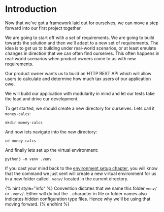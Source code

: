 # Introduction

Now that we've got a framework laid out for ourselves, we can move a step forward into our first project together.

We are going to start off with a set of requirements. We are going to build towards the solution and then we'll adapt to a new set of requirements. The idea is to get us to building under real-world scenarios, or at least emulate changes in direction that we can often find ourselves. This often happens in real-world scenarios when product owners come to us with new requirements.

Our product owner wants us to build an HTTP REST API which will allow users to calculate and determine how much tax users of our application owe.

We will build our application with modularity in mind and let our tests take the lead and drive our development.

To get started, we should create a new directory for ourselves. Lets call it `money-calcs`:

```
mkdir money-calcs
```

And now lets navigate into the new directory:

```
cd money-calcs
```

And finally lets set up the virtual environment:

```
python3 -m venv .venv
```

If you cast your mind back to the [environment setup chapter](../getting-started/environment-setup.md), you will know that the command we just sent will create a new virtual environment for us in a new folder called `.venv/` located in the current directory.

{% hint style="info" %}
Convention dictates that we name this folder `venv/` or `.venv/`. Either will do but the `.` character in file or folder names also indicates hidden configuration type files. Hence why we'll be using that moving forward.
{% endhint %}
